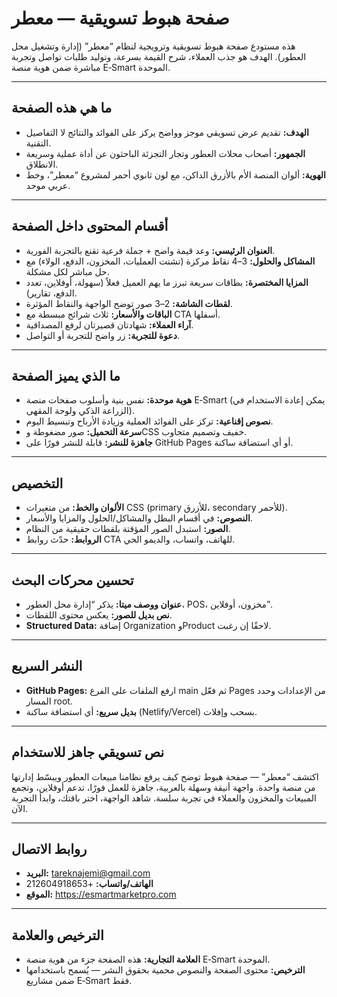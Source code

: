 # صفحة هبوط تسويقية — معطر

هذه مستودع صفحة هبوط تسويقية وترويجية لنظام “معطر” (إدارة وتشغيل محل العطور). الهدف هو جذب العملاء، شرح القيمة بسرعة، وتوليد طلبات تواصل وتجربة مباشرة ضمن هوية منصة E‑Smart الموحدة.

---

## ما هي هذه الصفحة

- **الهدف:** تقديم عرض تسويقي موجز وواضح يركز على الفوائد والنتائج لا التفاصيل التقنية.
- **الجمهور:** أصحاب محلات العطور وتجار التجزئة الباحثون عن أداة عملية وسريعة الانطلاق.
- **الهوية:** ألوان المنصة الأم بالأزرق الداكن، مع لون ثانوي أحمر لمشروع “معطر”، وخط عربي موحد.

---

## أقسام المحتوى داخل الصفحة

- **العنوان الرئيسي:** وعد قيمة واضح + جملة فرعية تقنع بالتجربة الفورية.
- **المشاكل والحلول:** 3–4 نقاط مركزة (تشتت العمليات، المخزون، الدفع، الولاء) مع حل مباشر لكل مشكلة.
- **المزايا المختصرة:** بطاقات سريعة تبرز ما يهم العميل فعلاً (سهولة، أوفلاين، تعدد الدفع، تقارير).
- **لقطات الشاشة:** 2–3 صور توضح الواجهة والنقاط المؤثرة.
- **الباقات والأسعار:** ثلاث شرائح مبسطة مع CTA أسفلها.
- **آراء العملاء:** شهادتان قصيرتان لرفع المصداقية.
- **دعوة للتجربة:** زر واضح للتجربة أو التواصل.

---

## ما الذي يميز الصفحة

- **هوية موحدة:** نفس بنية وأسلوب صفحات منصة E‑Smart (يمكن إعادة الاستخدام في الزراعة الذكي ولوحة المقهى).
- **نصوص إقناعية:** تركز على الفوائد العملية وزيادة الأرباح وتبسيط اليوم.
- **سرعة التحميل:** صور مضغوطة وCSS خفيف وتصميم متجاوب.
- **جاهزة للنشر:** قابلة للنشر فورًا على GitHub Pages أو أي استضافة ساكنة.

---

## التخصيص

- **الألوان والخط:** من متغيرات CSS (primary للأزرق، secondary للأحمر).
- **النصوص:** في أقسام البطل والمشاكل/الحلول والمزايا والأسعار.
- **الصور:** استبدل الصور المؤقتة بلقطات حقيقية من النظام.
- **الروابط:** حدّث روابط CTA للهاتف، واتساب، والديمو الحي.

---

## تحسين محركات البحث

- **عنوان ووصف ميتا:** يذكر “إدارة محل العطور، POS، مخزون، أوفلاين”.
- **نص بديل للصور:** يعكس محتوى اللقطات.
- **Structured Data:** إضافة Organization وProduct لاحقًا إن رغبت.

---

## النشر السريع

- **GitHub Pages:** ارفع الملفات على الفرع main ثم فعّل Pages من الإعدادات وحدد المسار root.
- **بديل سريع:** أي استضافة ساكنة (Netlify/Vercel) بسحب وإفلات.

---

## نص تسويقي جاهز للاستخدام

اكتشف “معطر” — صفحة هبوط توضح كيف يرفع نظامنا مبيعات العطور ويبسّط إدارتها من منصة واحدة. واجهة أنيقة وسهلة بالعربية، جاهزة للعمل فورًا، تدعم أوفلاين، وتجمع المبيعات والمخزون والعملاء في تجربة سلسة. شاهد الواجهة، اختر باقتك، وابدأ التجربة الآن.

---

## روابط الاتصال

- **البريد:** tareknajemi@gmail.com  
- **الهاتف/واتساب:** +212604918653  
- **الموقع:** https://esmartmarketpro.com

---

## الترخيص والعلامة

- **العلامة التجارية:** هذه الصفحة جزء من هوية منصة E‑Smart الموحدة.  
- **الترخيص:** محتوى الصفحة والنصوص محمية بحقوق النشر — يُسمح باستخدامها ضمن مشاريع E‑Smart فقط.
